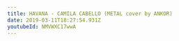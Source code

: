```yaml
---
title: HAVANA - CAMILA CABELLO (METAL cover by ANKOR)
date: 2019-03-11T18:27:54.931Z
youtubeId: NMVWXC17wwA
---
```

